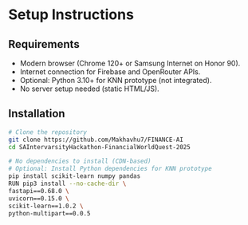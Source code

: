 # Setup Instructions

##  Requirements
- Modern browser (Chrome 120+ or Samsung Internet on Honor 90).
- Internet connection for Firebase and OpenRouter APIs.
- Optional: Python 3.10+ for KNN prototype (not integrated).
- No server setup needed (static HTML/JS).

##  Installation
```bash
# Clone the repository
git clone https://github.com/Makhavhu7/FINANCE-AI
cd SAIntervarsityHackathon-FinancialWorldQuest-2025

# No dependencies to install (CDN-based)
# Optional: Install Python dependencies for KNN prototype
pip install scikit-learn numpy pandas
RUN pip3 install --no-cache-dir \
fastapi==0.68.0 \
uvicorn==0.15.0 \
scikit-learn==1.0.2 \
python-multipart==0.0.5